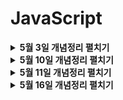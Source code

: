 # JavaScript

<details>
<summary><b>5월 3일 개념정리 펼치기</b></summary>
<div markdown="1">

## 5월 3일 개념 정리

### 배열

- 데이터의 집합. 여러개의 값을 하나의 이름으로 묶어 사용할 수 있게 도와준다.
- 배열의 각 값은 원소(element) 혹은 요소 라고 부른다.
- 배열의 크기는 length 프로퍼티를 통해 알 수 있다.
- 배열의 생성자 함수에 숫자를 한개만 넣으면 인스턴스의 길이를, 여러 숫자를 넣으면 배열의 원소를 뜻한다.
  예)

  ````JavaScript
  Array(5);
  // (5) [비어 있음 × 5] 길이가 5임을 알수있다.
  Array(1,5);
  //(2) [1, 5] 배열에 1과 5가 할당되었다.

      ```

  ````

- 배열에도 리터럴 표현이 있다.( [ ] )
- 각괄호 + 인덱스를 통해 각 원소에 접근 할 수 있으며, 원소에 값을 저장 할 수도 있다. 심지어 존재하지 않는 원소에도 접근이 가능하다.
- 리터럴 생성과 동시에 원소에 접근 할 수 있다.

```JavaScript
([1,2,3,][0] === 1)
```

### 배열 제어

1. pop() :

- 배열에서 마지막 요소를 제거하고 그 요소를 반환한다.
- 제거 한 요소를 보관하고 싶다면 변수에 담아 둘 수 있다.
- 빈 배열에 pop을 호출하면 undefined를 호출한다.
  <br>

2. push() :

- 배열의 마지막 요소로 인자로 전달한 값을 추가하고 새로운 배열의 길이를 반환한다.
  <br>

3. splice() :

- 기존의 요소를 삭제하거나, 교체하거나, 새 요소를 추가한다.
- 인덱스, 카운트, 아이템 순서로 인자를 전달한다.
  <br>

4. slice() :

- 두 개의 인자를 전달하여 배열안에 있는 요소를 새로운 배열로 반환한다.
- 원본 요소는 바뀌지 않는다.
  <br>

5. sort() :

- 배열의 요소를 정렬한 후 그 배열을 반환한다.
- 문자형은 오름차순으로 정렬된다.
- 숫자형은 유니코드로 변환된 값으로 오름차순 정렬된다.
- 비교함수를 사용하여 오름차순, 내림차순으로 정렬 할 수 있다.

</div>
</details>

<details>
<summary><b>5월 10일 개념정리 펼치기</b></summary>
<div markdown="1">

## 5월 10일 개념정리

1. Babel: ECMAScript 2015+ 코드를 이전 JavaScript 엔진에서 실행할 수 있는 이전 버전과 호환되는 JavaScript 버전으로 변환하는 데 주로 사용되는 무료 오픈 소스 JavaScript 트랜스컴파일러이다.

- 트랜스파일러: 구 표준을 준수하는 코드로 변경하게 해준다.

- 폴리필: 새롭게 도입되는 문법들을 브라우져에서 사용가능하도록 바뀌어 주는것 최신표준을 준수할 수 있게 작업할 수 있다.

2. 일반적인 객체 리터럴, { key : value } 를 가진 객체는 반복 가능한 객체가 아니기 때문에 for of문을 쓰면 에러가 발생한다.

3. Object.entries() 메서드는 for...in와 같은 순서로 주어진 객체 자체의 enumerable 속성 [key, value] 쌍의 배열을 반환한다.

4. 구조 분해할당 참고사이트: https://ko.javascript.info/destructuring-assignment

5. Math.max()에는 배열을 넣을 수 없다.

6. `let {name2, age2, height2} = {name2:'hojun', height2:'20', age2:'10'}`에서 객체는 순서에 상관없이 변수명에 따라 매칭된다.

7. new Date()는 브라우져에 세계별로 다른 시간이 내장 되어있기 떄문에 다크모드를 구현 할때 유용하게 사용된다.

8. d.getYear() 은 1900년도부터 연도 계산한다. 사용하지 않는다.

9. `‘’+ 10 => ’10’` 문맥에 따라 형 변환이 일어난다.

10. 파라미터는 선어할때, 아규먼트는 실행할떄 부른 명칭이다.

11. 콜백함수: argument로 넣어주는 것을 콜백함수라고 한다.

12. 즉시 실행 함수는 재사용 하지 않으려고 사용한다.

13. 재귀함수를 사용할때에는 종료조건이 있어야한다.(그렇지 않으면 무한반복이 일어난다.)

14. 동적계획법

15. call by value argument: 값이 넘어간다. / call by reference: 주소값이 넘어간다.
</div>
</details>

<details>
<summary><b>5월 11일 개념정리 펼치기</b></summary>
<div markdown="1">

## 5월 11일 개념정리

1. this

- this를 사용하면 다른 객체에서도 사용가능하다.
- this가 가리키는건 고유 메모리주소이다.
- 화살표 함수의 this는 일반적인 this처럼 함수를 할당하지 않고, 바로 상위 scope에 this를 할당한다.

2. scope

- 스코프는 변수의 접근성과 휘발 유무를 제어한다.
- 전역 스코프: 스크립트 어디서든 접근이 가능하다. 충돌 가능성이 있기 때문에 사용에 주의해야 한다.
- 함수 스코프: 함수 내부에서 정의된 변수에 접근이 가능하며 매개변수는 함수 외부에서 접근 할 수 없다.

3. closure

- 폐쇄된 공간에 대한 접근 권한을 가진 함수를 말한다.

</div>
</details>

<details>
<summary><b>5월 16일 개념정리 펼치기</b></summary>
<div markdown="1">

## 5월 16일 개념정리

1. object-fit

- `object-fit:cover` 이미지를 크기에 맞게 맞추지만 이미지의 손실이 날 수 있다.
- `object-fit:contain` 비율을 유지하면서 커진다.

2. screenX: 사용자의 모니터 가로기준 (만약 사용하고 있는 모니터 개수가 많으면 그 모니터값들이 더해져서 원하는 작동 방식이 이상해 질 수도 있다.)

3. clinentX 브라우져 가로기준

4. preventDefault(): 브라우져의 기본이벤트 동작을 취소 할 수 있다.

5. contextmenu: 브라우져에서 우클릭을 하면 나오는 이벤트 메뉴이다.

6. innerHTML를 사용해서 원하는 HTML요소를 생성 하고 appendChild메서드를 사용해서 만든 요소를 추가 할 수있다.

   ```HTML
   elLi.innerHTML = `<img src=${item} alt=''>`;
   center.appendChild('elLi')
   ```

7. offsetWidth 메서드를 사용해서 요소의 width값을 가져오고 이를 활용 할 수 있다.

   ```JavaScript
   const radius = items[0].offsetWidth * items.  length / 3.14 / 2;
   ```

8. transform-style:preserve-3d속성과 perspective에 값을 추가하여 요소를 3d처럼 보이게 할 수있다.

</div>
</details>
